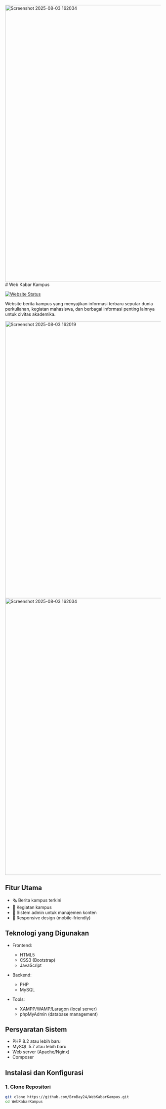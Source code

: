 <img width="1887" height="897" alt="Screenshot 2025-08-03 162034" src="https://github.com/user-attachments/assets/fb5d608b-82ce-4030-87d2-ef6fafbb35ce" /># Web Kabar Kampus

[![Website Status](https://img.shields.io/website?down_message=offline&up_message=online&url=https%3A%2F%2Fwww.kabarkampus.cahayaputranarotama.com)](https://www.kabarkampus.cahayaputranarotama.com)

Website berita kampus yang menyajikan informasi terbaru seputar dunia perkuliahan, kegiatan mahasiswa, dan berbagai informasi penting lainnya untuk civitas akademika.

<img width="1888" height="897" alt="Screenshot 2025-08-03 162019" src="https://github.com/user-attachments/assets/872f62c9-4df2-4324-ac38-523c1fa42b9b" />
<img width="1887" height="897" alt="Screenshot 2025-08-03 162034" src="https://github.com/user-attachments/assets/3211dd14-5441-4b63-9ac0-21803f294070" />

## Fitur Utama

- 🗞️ Berita kampus terkini
- 📅 Kegiatan kampus
- 👥 Sistem admin untuk manajemen konten
- 📱 Responsive design (mobile-friendly)

## Teknologi yang Digunakan

- Frontend:
  - HTML5
  - CSS3 (Bootstrap)
  - JavaScript
  
- Backend:
  - PHP 
  - MySQL
  
- Tools:
  - XAMPP/WAMP/Laragon (local server)
  - phpMyAdmin (database management)

## Persyaratan Sistem

- PHP 8.2 atau lebih baru
- MySQL 5.7 atau lebih baru
- Web server (Apache/Nginx)
- Composer

## Instalasi dan Konfigurasi

### 1. Clone Repositori

```bash
git clone https://github.com/BroBay24/WebKabarKampus.git
cd WebKabarKampus
